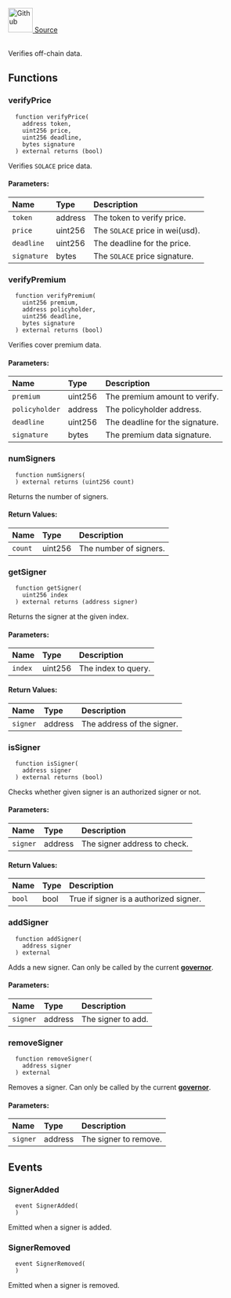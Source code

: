 <a href="https://github.com/solace-fi/solace-core/blob/main/contracts/interfaces/utils/ISolaceSigner.sol"><img src="/img/github.svg" alt="Github" width="50px"/> Source</a><br/><br/>

Verifies off-chain data.


## Functions
### verifyPrice
```solidity
  function verifyPrice(
    address token,
    uint256 price,
    uint256 deadline,
    bytes signature
  ) external returns (bool)
```
Verifies `SOLACE` price data.


#### Parameters:
| Name | Type | Description                                                          |
| :--- | :--- | :------------------------------------------------------------------- |
| `token` | address | The token to verify price. |
| `price` | uint256 | The `SOLACE` price in wei(usd). |
| `deadline` | uint256 | The deadline for the price. |
| `signature` | bytes | The `SOLACE` price signature. |

### verifyPremium
```solidity
  function verifyPremium(
    uint256 premium,
    address policyholder,
    uint256 deadline,
    bytes signature
  ) external returns (bool)
```
Verifies cover premium data.


#### Parameters:
| Name | Type | Description                                                          |
| :--- | :--- | :------------------------------------------------------------------- |
| `premium` | uint256 | The premium amount to verify. |
| `policyholder` | address | The policyholder address. |
| `deadline` | uint256 | The deadline for the signature. |
| `signature` | bytes | The premium data signature. |

### numSigners
```solidity
  function numSigners(
  ) external returns (uint256 count)
```
Returns the number of signers.



#### Return Values:
| Name                           | Type          | Description                                                                  |
| :----------------------------- | :------------ | :--------------------------------------------------------------------------- |
| `count` | uint256 | The number of signers. |

### getSigner
```solidity
  function getSigner(
    uint256 index
  ) external returns (address signer)
```
Returns the signer at the given index.


#### Parameters:
| Name | Type | Description                                                          |
| :--- | :--- | :------------------------------------------------------------------- |
| `index` | uint256 | The index to query. |

#### Return Values:
| Name                           | Type          | Description                                                                  |
| :----------------------------- | :------------ | :--------------------------------------------------------------------------- |
| `signer` | address | The address of the signer. |

### isSigner
```solidity
  function isSigner(
    address signer
  ) external returns (bool)
```
Checks whether given signer is an authorized signer or not.


#### Parameters:
| Name | Type | Description                                                          |
| :--- | :--- | :------------------------------------------------------------------- |
| `signer` | address | The signer address to check. |

#### Return Values:
| Name                           | Type          | Description                                                                  |
| :----------------------------- | :------------ | :--------------------------------------------------------------------------- |
| `bool` | bool | True if signer is a authorized signer. |

### addSigner
```solidity
  function addSigner(
    address signer
  ) external
```
Adds a new signer.
Can only be called by the current [**governor**](/docs/protocol/governance).


#### Parameters:
| Name | Type | Description                                                          |
| :--- | :--- | :------------------------------------------------------------------- |
| `signer` | address | The signer to add. |

### removeSigner
```solidity
  function removeSigner(
    address signer
  ) external
```
Removes a signer.
Can only be called by the current [**governor**](/docs/protocol/governance).


#### Parameters:
| Name | Type | Description                                                          |
| :--- | :--- | :------------------------------------------------------------------- |
| `signer` | address | The signer to remove. |


## Events
### SignerAdded
```solidity
  event SignerAdded(
  )
```
Emitted when a signer is added.


### SignerRemoved
```solidity
  event SignerRemoved(
  )
```
Emitted when a signer is removed.


